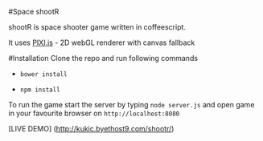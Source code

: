 #Space shootR

shootR is space shooter game written in coffeescript. 

It uses [PIXI.js](http://www.pixijs.com/) - 2D webGL renderer with canvas fallback

#Installation
Clone the repo and run following commands

- `bower install`

- `npm install`

To run the game start the server by typing `node server.js` and open game in your favourite browser on `http://localhost:8080`

[LIVE DEMO] (http://kukic.byethost9.com/shootr/)
